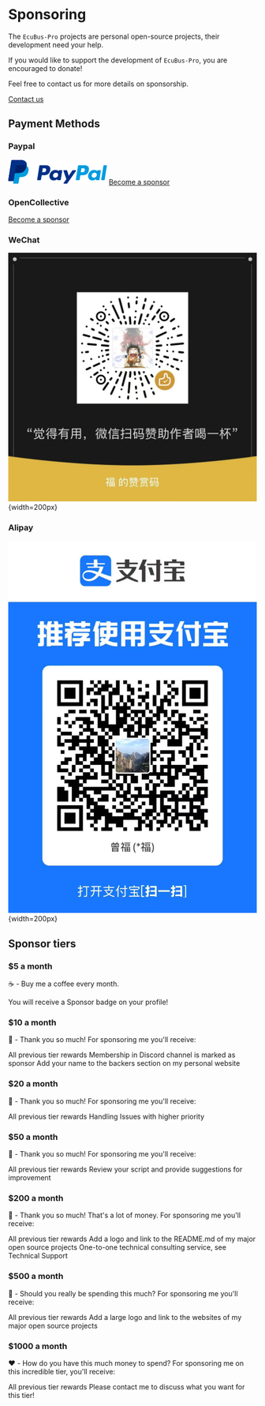 # Sponsoring

The `EcuBus-Pro` projects are personal open-source projects, their development need your help.

If you would like to support the development of `EcuBus-Pro`, you are encouraged to donate!

Feel free to contact us for more details on sponsorship.

[Contact us](./contact.md)


## Payment Methods
### Paypal
![alt text](paypal.png)
[Become a sponsor](https://paypal.me/zengfrankie)




### OpenCollective
[Become a sponsor](https://opencollective.com/ecubus)

### WeChat
![alipay](wechat.jpg){width=200px}

### Alipay
![alipay](alipay.jpg){width=200px}



## Sponsor tiers

### $5 a month
☕️ - Buy me a coffee every month.

You will receive a Sponsor badge on your profile!

### $10 a month
🙏 - Thank you so much! For sponsoring me you'll receive:

All previous tier rewards
Membership in Discord channel is marked as sponsor
Add your name to the backers section on my personal website

### $20 a month
🍨 - Thank you so much! For sponsoring me you'll receive:

All previous tier rewards
Handling Issues with higher priority

### $50 a month
🐹 - Thank you so much! For sponsoring me you'll receive:

All previous tier rewards
Review your script and provide suggestions for improvement

### $200 a month
🐴 - Thank you so much! That's a lot of money. For sponsoring me you'll receive:

All previous tier rewards
Add a logo and link to the README.md of my major open source projects
One-to-one technical consulting service, see Technical Support

### $500 a month
🐬 - Should you really be spending this much? For sponsoring me you'll receive:

All previous tier rewards
Add a large logo and link to the websites of my major open source projects

### $1000 a month
❤️ - How do you have this much money to spend? For sponsoring me on this incredible tier, you'll receive:

All previous tier rewards
Please contact me to discuss what you want for this tier!